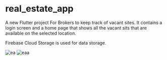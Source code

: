 # real_estate_app

A new Flutter project
For Brokers to keep track of vacant sites.
It contains a login screen and a home page that shows all the vacant sits that are available on the selected location.

Firebase Cloud Storage is used for data storage.

![ea](https://user-images.githubusercontent.com/39939752/71708814-b2f9d900-2e19-11ea-85a5-6276a8d62112.jpeg)
![eaa](https://user-images.githubusercontent.com/39939752/71708813-b2614280-2e19-11ea-937b-1f814d8e89c1.jpeg)


